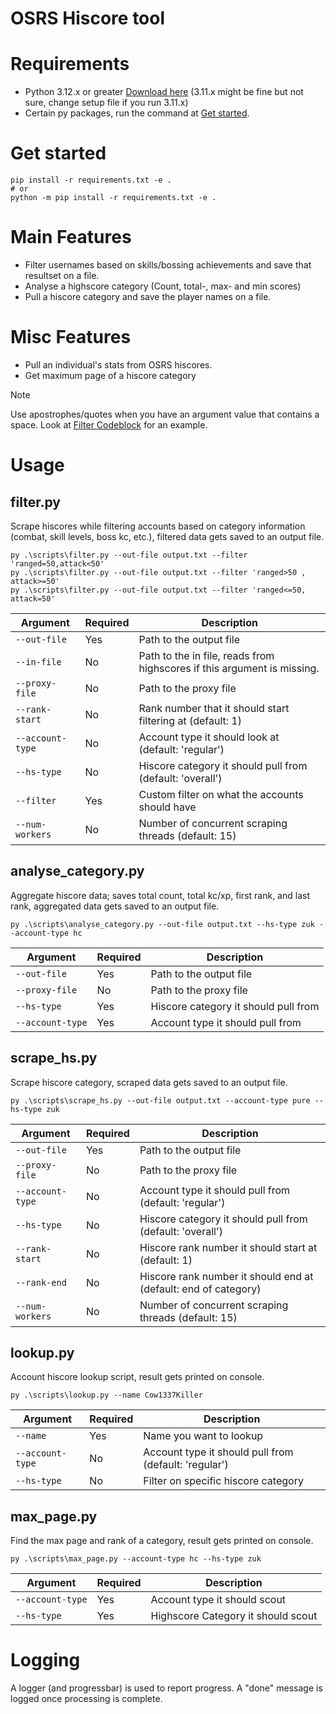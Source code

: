 # OSRS Hiscore tool

# Requirements 
- Python 3.12.x or greater [Download here](https://www.python.org/downloads/) (3.11.x might be fine but not sure, change setup file if you run 3.11.x) 
- Certain py packages, run the command at [Get started](#Getstarted).

# Get started
```console
pip install -r requirements.txt -e .
# or
python -m pip install -r requirements.txt -e .
```

# Main Features
- Filter usernames based on skills/bossing achievements and save that resultset on a file.
- Analyse a highscore category (Count, total-, max- and min scores)
- Pull a hiscore category and save the player names on a file.

# Misc Features
- Pull an individual's stats from OSRS hiscores.
- Get maximum page of a hiscore category

> [!Note]
> Use apostrophes/quotes when you have an argument value that contains a space.
> Look at [Filter Codeblock](#filterpy) for an example.

# Usage

## filter.py

Scrape hiscores while filtering accounts based on category information (combat, skill levels, boss kc, etc.), filtered data gets saved to an output file.

```console
py .\scripts\filter.py --out-file output.txt --filter 'ranged=50,attack<50'
py .\scripts\filter.py --out-file output.txt --filter 'ranged>50 , attack>=50'
py .\scripts\filter.py --out-file output.txt --filter 'ranged<=50, attack=50' 
```
| Argument      | Required | Description                                |
| ------------- | -------- | ------------------------------------------ |
| `--out-file`  | Yes      | Path to the output file                    |
| `--in-file`  | No      | Path to the in file, reads from highscores if this argument is missing. |
| `--proxy-file`  | No      | Path to the proxy file                    |
| `--rank-start`  | No      | Rank number that it should start filtering at (default: 1) |
| `--account-type`  | No      | Account type it should look at (default: 'regular') |
| `--hs-type`  | No      | Hiscore category it should pull from (default: 'overall') |
| `--filter`  | Yes      | Custom filter on what the accounts should have |
| `--num-workers`  | No      | Number of concurrent scraping threads (default: 15) |


## analyse_category.py

Aggregate hiscore data; saves total count, total kc/xp, first rank, and last rank, aggregated data gets saved to an output file.

```console
py .\scripts\analyse_category.py --out-file output.txt --hs-type zuk --account-type hc
```
| Argument      | Required | Description                                |
| ------------- | -------- | ------------------------------------------ |
| `--out-file`  | Yes      | Path to the output file                    |
| `--proxy-file`  | No      | Path to the proxy file                    |
| `--hs-type`  | Yes      | Hiscore category it should pull from        |
| `--account-type`  | Yes      | Account type it should pull from       |


## scrape_hs.py

Scrape hiscore category, scraped data gets saved to an output file.

```console
py .\scripts\scrape_hs.py --out-file output.txt --account-type pure --hs-type zuk
```
| Argument      | Required | Description                                |
| ------------- | -------- | ------------------------------------------ |
| `--out-file`  | Yes      | Path to the output file                    |
| `--proxy-file`  | No      | Path to the proxy file                    |
| `--account-type`  | No      | Account type it should pull from (default: 'regular') |
| `--hs-type`  | No      | Hiscore category it should pull from (default: 'overall') |
| `--rank-start`  | No      | Hiscore rank number it should start at (default: 1) |
| `--rank-end`  | No      | Hiscore rank number it should end at (default: end of category) |
| `--num-workers`  | No      | Number of concurrent scraping threads (default: 15) |


## lookup.py

Account hiscore lookup script, result gets printed on console.

```console
py .\scripts\lookup.py --name Cow1337Killer
```
| Argument      | Required | Description                                |
| ------------- | -------- | ------------------------------------------ |
| `--name`  | Yes      | Name you want to lookup                    |
| `--account-type`  | No      | Account type it should pull from (default: 'regular') |
| `--hs-type`  | No      | Filter on specific hiscore category  |


## max_page.py

Find the max page and rank of a category, result gets printed on console.

```console
py .\scripts\max_page.py --account-type hc --hs-type zuk
```
| Argument      | Required | Description                                |
| ------------- | -------- | ------------------------------------------ |
| `--account-type`  | Yes      | Account type it should scout   |
| `--hs-type`  | Yes      | Highscore Category it should scout  |


# Logging
A logger (and progressbar) is used to report progress. A "done" message is logged once processing is complete.
